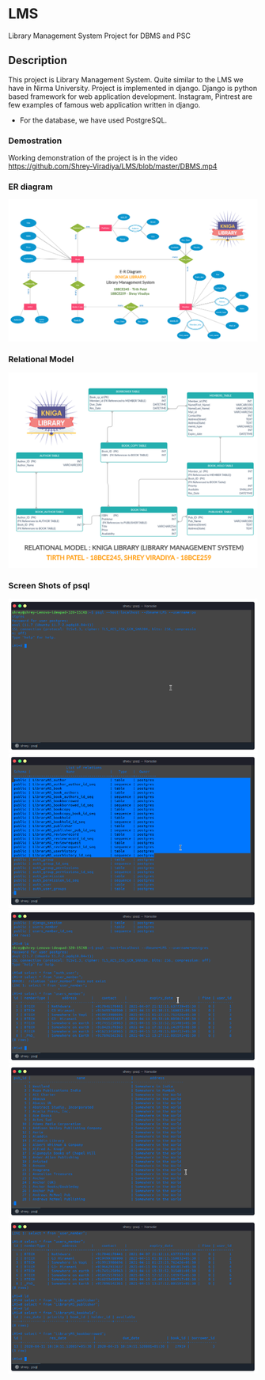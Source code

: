 # LMS
Library Management System Project for DBMS and PSC

## Description
This project is Library Management System. Quite similar to the LMS we have in Nirma University. Project is implemented in django.
Django is python based framework for web application development. Instagram, Pintrest are few examples of famous web application written in django.

- For the database, we have used PostgreSQL.


### Demostration
Working demonstration of the project is in the video 
https://github.com/Shrey-Viradiya/LMS/blob/master/DBMS.mp4

### ER diagram
![](ER_Diagram_LMS.jpg)

### Relational Model
![](RELATIONALS_MODEL_LMS%20(3).jpg)

### Screen Shots of psql


![](Images/img1.png)
![](Images/img2.png)
![](Images/img3.png)
![](Images/img4.png)
![](Images/img5.png)
